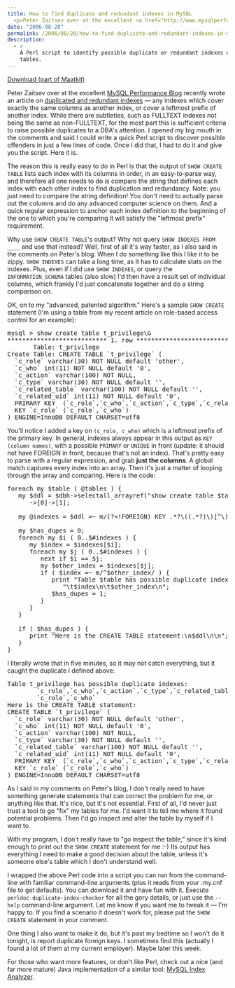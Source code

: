 ```yaml
---
title: How to find duplicate and redundant indexes in MySQL
  <p>Peter Zaitsev over at the excellent <a href="http://www.mysqlperformanceblog.com/">MySQL Performance Blog</a> recently wrote an article on <a href="http://www.mysqlperformanceblog.com/2006/08/17/duplicate-indexes-and-redundant-indexes/">duplicated and redundant indexes</a> -- any indexes which cover exactly the same columns as another index, or cover a leftmost prefix of another index.  While there are subtleties, such as FULLTEXT indexes not being the same as non-FULLTEXT, for the most part this is sufficient criteria to raise possible duplicates to a DBA's attention.  I opened my big mouth in the comments and said I could write a quick Perl script to discover possible offenders in just a few lines of code.  Once I did that, I had to do it and give you the script.  Here it is.</p>
date: "2006-08-28"
permalink: /2006/08/28/how-to-find-duplicate-and-redundant-indexes-in-mysql/
description:
  - >
    A Perl script to identify possible duplicate or redundant indexes on MySQL
    tables.
---
```

<p class="download">
  <a href="http://code.google.com/p/maatkit">Download (part of Maatkit)</a>
</p>

Peter Zaitsev over at the excellent [MySQL Performance Blog][1] recently wrote an article on [duplicated and redundant indexes][2] &#8212; any indexes which cover exactly the same columns as another index, or cover a leftmost prefix of another index. While there are subtleties, such as FULLTEXT indexes not being the same as non-FULLTEXT, for the most part this is sufficient criteria to raise possible duplicates to a DBA's attention. I opened my big mouth in the comments and said I could write a quick Perl script to discover possible offenders in just a few lines of code. Once I did that, I had to do it and give you the script. Here it is.

The reason this is really easy to do in Perl is that the output of `SHOW CREATE TABLE` lists each index with its columns in order, in an easy-to-parse way, and therefore all one needs to do is compare the string that defines each index with each other index to find duplication and redundancy. Note: you just need to compare the string definition! You don't need to actually parse out the columns and do any advanced computer science on them. And a quick regular expression to anchor each index definition to the beginning of the one to which you're comparing it will satisfy the "leftmost prefix" requirement.

Why use `SHOW CREATE TABLE`'s output? Why not query `SHOW INDEXES FROM ____` and use that instead? Well, first of all it's way faster, as I also said in the comments on Peter's blog. When I do something like this I like it to be zippy. `SHOW INDEXES` can take a long time, as it has to calculate stats on the indexes. Plus, even if I did use `SHOW INDEXES`, or query the `INFORMATION_SCHEMA` tables (also slow) I'd then have a result set of individual columns, which frankly I'd just concatenate together and do a string comparison on.

OK, on to my "advanced, patented algorithm." Here's a sample `SHOW CREATE` statement (I'm using a table from my recent article on role-based access control for an example):

<pre>mysql &gt; show create table t_privilege\G
*************************** 1. row ***************************
       Table: t_privilege
Create Table: CREATE TABLE `t_privilege` (
  `c_role` varchar(30) NOT NULL default 'other',
  `c_who` int(11) NOT NULL default '0',
  `c_action` varchar(100) NOT NULL,
  `c_type` varchar(30) NOT NULL default '',
  `c_related_table` varchar(100) NOT NULL default '',
  `c_related_uid` int(11) NOT NULL default '0',
  PRIMARY KEY  (`c_role`,`c_who`,`c_action`,`c_type`,`c_related_table`,`c_related_uid`),
  KEY `c_role` (`c_role`,`c_who`)
) ENGINE=InnoDB DEFAULT CHARSET=utf8</pre>

You'll notice I added a key on `(c_role, c_who)` which is a leftmost prefix of the primary key. In general, indexes always appear in this output as `KEY (column names)`, with a possible `PRIMARY` or `UNIQUE` in front (update: it should not have FOREIGN in front, because that's not an index). That's pretty easy to parse with a regular expression, and grab **just the columns**. A global match captures every index into an array. Then it's just a matter of looping through the array and comparing. Here is the code:

<pre>foreach my $table ( @tables ) {
   my $ddl = $dbh-&gt;selectall_arrayref("show create table $table")
      ->[0]->[1];

   my @indexes = $ddl =~ m/(?&lt;!FOREIGN) KEY .*?\((.*?)\)[^\)]*$/mg;

   my $has_dupes = 0;
   foreach my $i ( 0..$#indexes ) {
      my $index = $indexes[$i];
      foreach my $j ( 0..$#indexes ) {
         next if $i == $j;
         my $other_index = $indexes[$j];
         if ( $index =~ m/^$other_index/ ) {
            print "Table $table has possible duplicate indexes:\n",
               "\t$index\n\t$other_index\n";
            $has_dupes = 1;
         }
      }
   }

   if ( $has_dupes ) {
      print "Here is the CREATE TABLE statement:\n$ddl\n\n";
   }
}</pre>

I literally wrote that in five minutes, so it may not catch everything, but it caught the duplicate I defined above:

<pre>Table t_privilege has possible duplicate indexes:
        `c_role`,`c_who`,`c_action`,`c_type`,`c_related_table`,`c_related_uid`
        `c_role`,`c_who`
Here is the CREATE TABLE statement:
CREATE TABLE `t_privilege` (
  `c_role` varchar(30) NOT NULL default 'other',
  `c_who` int(11) NOT NULL default '0',
  `c_action` varchar(100) NOT NULL,
  `c_type` varchar(30) NOT NULL default '',
  `c_related_table` varchar(100) NOT NULL default '',
  `c_related_uid` int(11) NOT NULL default '0',
  PRIMARY KEY  (`c_role`,`c_who`,`c_action`,`c_type`,`c_related_table`,`c_related_uid`),
  KEY `c_role` (`c_role`,`c_who`)
) ENGINE=InnoDB DEFAULT CHARSET=utf8</pre>

As I said in my comments on Peter's blog, I don't really need to have something generate statements that can correct the problem for me, or anything like that. It's nice, but it's not essential. First of all, I'd never just trust a tool to go "fix" my tables for me. I'd want it to tell me where it found potential problems. Then I'd go inspect and alter the table by myself if I want to.

With my program, I don't really have to "go inspect the table," since it's kind enough to print out the `SHOW CREATE` statement for me :-) Its output has everything I need to make a good decision about the table, unless it's someone else's table which I don't understand well.

I wrapped the above Perl code into a script you can run from the command-line with familiar command-line arguments (plus it reads from your .my.cnf file to get defaults). You can download it and have fun with it. Execute `perldoc duplicate-index-checker` for all the gory details, or just use the `--help` command-line argument. Let me know if you want me to tweak it &#8212; I'm happy to. If you find a scenario it doesn't work for, please put the `SHOW CREATE` statement in your comment.

One thing I also want to make it do, but it's past my bedtime so I won't do it tonight, is report duplicate foreign keys. I sometimes find this (actually I found a lot of them at my current employer). Maybe later this week.

For those who want more features, or don't like Perl, check out a nice (and far more mature) Java implementation of a similar tool: [MySQL Index Analyzer][3].

 [1]: http://www.mysqlperformanceblog.com/
 [2]: http://www.mysqlperformanceblog.com/2006/08/17/duplicate-indexes-and-redundant-indexes/
 [3]: http://mysql-index-analyzer.blogspot.com/

